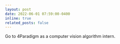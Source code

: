 ```yaml
---
layout: post
date: 2022-06-01 07:59:00-0400
inline: true
related_posts: false
---
```


Go to 4Paradigm as a computer vision algorithm intern.